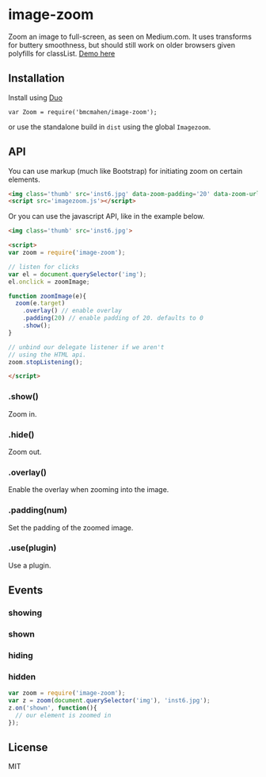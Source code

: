 
# image-zoom

  Zoom an image to full-screen, as seen on Medium.com. It uses transforms for buttery smoothness, but should still work on older browsers given polyfills for classList. [Demo here](http://benmcmahen.com/image-zoom/index.html)

## Installation

  Install using [Duo](http://github.com/duojs/duo)

```
var Zoom = require('bmcmahen/image-zoom');
```

  or use the standalone build in `dist` using the global `Imagezoom`.

## API

You can use markup (much like Bootstrap) for initiating zoom on certain elements.

```html
<img class='thumb' src='inst6.jpg' data-zoom-padding='20' data-zoom-url='inst6.jpg' data-zoom-overlay='true'>
<script src='imagezoom.js'></script>
```

Or you can use the javascript API, like in the example below.

```html
<img class='thumb' src='inst6.jpg'>

<script>
var zoom = require('image-zoom');

// listen for clicks
var el = document.querySelector('img');
el.onclick = zoomImage;

function zoomImage(e){
  zoom(e.target)
    .overlay() // enable overlay
    .padding(20) // enable padding of 20. defaults to 0
    .show();
}

// unbind our delegate listener if we aren't
// using the HTML api.
zoom.stopListening();

</script>
```

### .show()

Zoom in.

### .hide()

Zoom out.

### .overlay()

Enable the overlay when zooming into the image.

### .padding(num)

Set the padding of the zoomed image.

### .use(plugin)

Use a plugin.

## Events

### showing
### shown
### hiding
### hidden

```javascript
var zoom = require('image-zoom');
var z = zoom(document.querySelector('img'), 'inst6.jpg');
z.on('shown', function(){
  // our element is zoomed in
});
```


## License

  MIT
